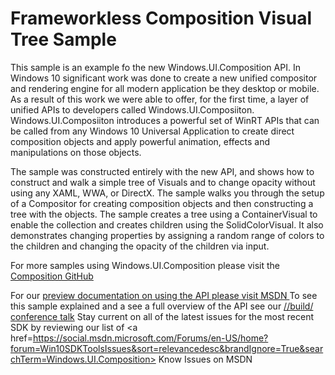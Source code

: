 # Frameworkless Composition Visual Tree Sample



This sample is an example fo the new Windows.UI.Composition API. In Windows 10 significant work was done to create a new unified compositor and rendering engine for all modern application be they desktop or mobile. As a result of this work we were able to offer, for the first time, a layer of unified APIs to developers called Windows.UI.Composiiton. Windows.UI.Composiiton introduces a powerful set of WinRT APIs that can be called from any Windows 10 Universal Application to create direct composition objects and apply powerful animation, effects and manipulations on those objects.

The sample was constructed entirely with the new API, and shows how to construct and walk a simple tree of Visuals and to change opacity without using any XAML, WWA, or DirectX. The sample walks you through the setup of a Compositor for creating composition objects and then constructing a tree with the objects. The sample creates a tree using a ContainerVisual to enable the collection and creates children using the SolidColorVisual. It also demonstrates changing properties by assigning a random range of colors to the children and changing the opacity of the children via input. 

For more samples using Windows.UI.Composition please visit the <a href=https://github.com/Microsoft/composition> Composition GitHub </a>

For our <a href=https://msdn.microsoft.com/en-us/library/windows.ui.composition.aspx> preview documentation on using the API please visit MSDN </a>
To see this sample explained and a see a full overview of the API see our <a href=https://channel9.msdn.com/Events/Build/2015/2-672>//build/ conference talk</a>
Stay current on all of the latest issues for the most recent SDK by reviewing our list of <a href=https://social.msdn.microsoft.com/Forums/en-US/home?forum=Win10SDKToolsIssues&sort=relevancedesc&brandIgnore=True&searchTerm=Windows.UI.Composition> Know Issues on MSDN </a>
  
